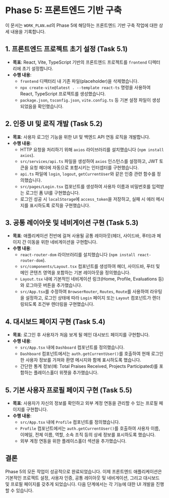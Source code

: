 # Phase 5: 프론트엔드 기반 구축

이 문서는 `WORK_PLAN.md`의 Phase 5에 해당하는 프론트엔드 기반 구축 작업에 대한 상세 내용을 기록합니다.

## 1. 프론트엔드 프로젝트 초기 설정 (Task 5.1)

- **목표**: React, Vite, TypeScript 기반의 프론트엔드 프로젝트를 `frontend` 디렉터리에 초기 설정합니다.
- **수행 내용**:
    - `frontend` 디렉터리 내 기존 파일(placeholder)을 삭제했습니다.
    - `npx create-vite@latest . --template react-ts` 명령을 사용하여 React, TypeScript 프로젝트를 생성했습니다.
    - `package.json`, `tsconfig.json`, `vite.config.ts` 등 기본 설정 파일이 생성되었음을 확인했습니다.

## 2. 인증 UI 및 로직 개발 (Task 5.2)

- **목표**: 사용자 로그인 기능을 위한 UI 및 백엔드 API 연동 로직을 개발합니다.
- **수행 내용**:
    - HTTP 요청을 처리하기 위해 `axios` 라이브러리를 설치했습니다 (`npm install axios`).
    - `src/services/api.ts` 파일을 생성하여 `axios` 인스턴스를 설정하고, JWT 토큰을 요청 헤더에 자동으로 포함시키는 인터셉터를 구현했습니다.
    - `api.ts` 파일에 `login`, `logout`, `getCurrentUser`와 같은 인증 관련 함수를 정의했습니다.
    - `src/pages/Login.tsx` 컴포넌트를 생성하여 사용자 이름과 비밀번호를 입력받는 로그인 폼 UI를 구현했습니다.
    - 로그인 성공 시 `localStorage`에 `access_token`을 저장하고, 실패 시 에러 메시지를 표시하도록 로직을 구현했습니다.

## 3. 공통 레이아웃 및 네비게이션 구현 (Task 5.3)

- **목표**: 애플리케이션 전반에 걸쳐 사용될 공통 레이아웃(헤더, 사이드바, 푸터)과 페이지 간 이동을 위한 네비게이션을 구현합니다.
- **수행 내용**:
    - `react-router-dom` 라이브러리를 설치했습니다 (`npm install react-router-dom`).
    - `src/components/Layout.tsx` 컴포넌트를 생성하여 헤더, 사이드바, 푸터 및 메인 콘텐츠 영역을 포함하는 기본 레이아웃을 정의했습니다.
    - `Layout.tsx` 내에 기본적인 네비게이션 링크(Home, Profile, Evaluations 등)와 로그아웃 버튼을 추가했습니다.
    - `src/App.tsx`를 수정하여 `BrowserRouter`, `Routes`, `Route`를 사용하여 라우팅을 설정하고, 로그인 상태에 따라 `Login` 페이지 또는 `Layout` 컴포넌트가 렌더링되도록 조건부 렌더링을 구현했습니다.

## 4. 대시보드 페이지 구현 (Task 5.4)

- **목표**: 로그인 후 사용자가 처음 보게 될 메인 대시보드 페이지를 구현합니다.
- **수행 내용**:
    - `src/App.tsx` 내에 `Dashboard` 컴포넌트를 정의했습니다.
    - `Dashboard` 컴포넌트에서는 `auth.getCurrentUser()`를 호출하여 현재 로그인한 사용자 정보를 가져와 환영 메시지와 함께 표시하도록 했습니다.
    - 간단한 통계 정보(예: Total Praises Received, Projects Participated)를 포함하는 플레이스홀더 위젯을 추가했습니다.

## 5. 기본 사용자 프로필 페이지 구현 (Task 5.5)

- **목표**: 사용자가 자신의 정보를 확인하고 외부 계정 연동을 관리할 수 있는 프로필 페이지를 구현합니다.
- **수행 내용**:
    - `src/App.tsx` 내에 `Profile` 컴포넌트를 정의했습니다.
    - `Profile` 컴포넌트에서는 `auth.getCurrentUser()`를 호출하여 사용자 이름, 이메일, 전체 이름, 역할, 소속 조직 등의 상세 정보를 표시하도록 했습니다.
    - 외부 계정 연동을 위한 플레이스홀더 섹션을 추가했습니다.

## 결론

Phase 5의 모든 작업이 성공적으로 완료되었습니다. 이제 프론트엔드 애플리케이션은 기본적인 프로젝트 설정, 사용자 인증, 공통 레이아웃 및 네비게이션, 그리고 대시보드 및 프로필 페이지를 갖추게 되었습니다. 다음 단계에서는 각 기능에 대한 UI 개발을 진행할 수 있습니다.
